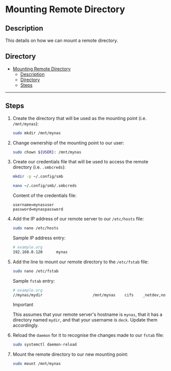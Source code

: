 # Mounting Remote Directory

## Description

This details on how we can mount a remote directory.

## Directory

- [Mounting Remote Directory](#mounting-remote-directory)
  - [Description](#description)
  - [Directory](#directory)
  - [Steps](#steps)

---

## Steps

1. Create the directory that will be used as the mounting point (i.e. `/mnt/mynas`):

    ```sh
    sudo mkdir /mnt/mynas
    ```

2. Change ownership of the mounting point to our user:

    ```sh
    sudo chown ${USER}: /mnt/mynas
    ```

3. Create our credentials file that will be used to access the remote directory (i.e. `.smbcreds`):

    ```sh
    mkdir -p ~/.config/smb
    ```

    ```sh
    nano ~/.config/smb/.smbcreds
    ```

    Content of the credentials file:

    ```
    username=mynasuser
    password=mynaspassword
    ```

4. Add the IP address of our remote server to our `/etc/hosts` file:

    ```sh
    sudo nano /etc/hosts
    ```

    Sample IP address entry:

    ```sh
    # example.org
    192.168.0.120      mynas
    ```

5. Add the line to mount our remote directory to the `/etc/fstab` file:

    ```sh
    sudo nano /etc/fstab
    ```

    Sample `fstab` entry:

    ```sh
    # example.org
    //mynas/mydir                      /mnt/mynas    cifs    _netdev,nofail,mfsymlinks,credentials=/home/deck/.config/smb/.smbcreds,vers=3.0,uid=1000,gid=1000,iocharset=utf8   0 0
    ```

    > [!IMPORTANT]  
    > This assumes that your remote server's hostname is `mynas`, that it has a directory named `mydir`, and that your username is `deck`. Update them accordingly.

6. Reload the `daemon` for it to recognise the changes made to our `fstab` file:

    ```sh
    sudo systemctl daemon-reload
    ```

7. Mount the remote directory to our new mounting point:

    ```sh
    sudo mount /mnt/mynas
    ```
